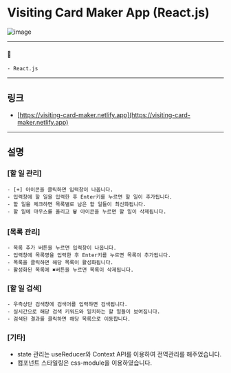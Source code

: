 # Visiting Card Maker App (React.js)

![image](https://user-images.githubusercontent.com/56675004/102711343-49a9f900-42fc-11eb-9139-998cecc057ac.png)

---

#### 📌

```
- React.js
```

---

## 링크

- [https://visiting-card-maker.netlify.app](https://visiting-card-maker.netlify.app)

---

## 설명

### [할 일 관리]

```
- [+] 아이콘을 클릭하면 입력창이 나옵니다.
- 입력창에 할 일을 입력한 후 Enter키를 누르면 할 일이 추가됩니다.
- 할 일을 체크하면 목록별로 남은 할 일들이 최신화됩니다.
- 할 일에 마우스를 올리고 🗑 아이콘을 누르면 할 일이 삭제됩니다.
```

### [목록 관리]

```
- 목록 추가 버튼을 누르면 입력창이 나옵니다.
- 입력창에 목록명을 입력한 후 Enter키를 누르면 목록이 추가됩니다.
- 목록을 클릭하면 해당 목록이 활성화됩니다.
- 활성화된 목록에 ✖버튼을 누르면 목록이 삭제됩니다.
```

### [할 일 검색]

```
- 우측상단 검색창에 검색어를 입력하면 검색됩니다.
- 실시간으로 해당 검색 키워드와 일치하는 할 일들이 보여집니다.
- 검색된 결과를 클릭하면 해당 목록으로 이동합니다.
```

### [기타]

- state 관리는 useReducer와 Context API를 이용하여 전역관리를 해주었습니다.
- 컴포넌트 스타일링은 css-module을 이용하였습니다.
